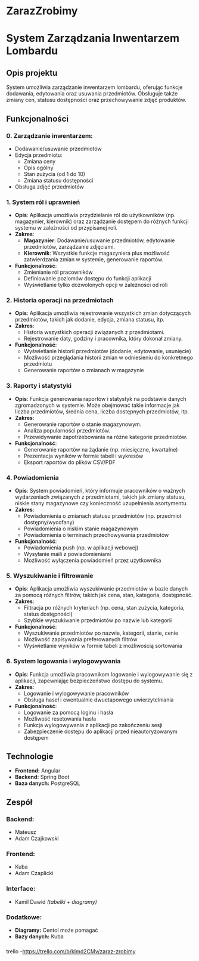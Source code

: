 # ZarazZrobimy

# System Zarządzania Inwentarzem Lombardu

## Opis projektu
System umożliwia zarządzanie inwentarzem lombardu, oferując funkcje dodawania, edytowania oraz usuwania przedmiotów. Obsługuje także zmiany cen, statusu dostępności oraz przechowywanie zdjęć produktów.

## Funkcjonalności
### 0. Zarządzanie inwentarzem:
- Dodawanie/usuwanie przedmiotów
- Edycja przedmiotu:
  - Zmiana ceny
  - Opis ogólny
  - Stan zużycia (od 1 do 10)
  - Zmiana statusu dostępności
- Obsługa zdjęć przedmiotów
### 1. **System ról i uprawnień**
- **Opis**: Aplikacja umożliwia przydzielanie ról do użytkowników (np. magazynier, kierownik) oraz zarządzanie dostępem do różnych funkcji systemu w zależności od przypisanej roli.
- **Zakres**:
  - **Magazynier**: Dodawanie/usuwanie przedmiotów, edytowanie przedmiotów, zarządzanie zdjęciami.
  - **Kierownik**: Wszystkie funkcje magazyniera plus możliwość zatwierdzania zmian w systemie, generowanie raportów.
- **Funkcjonalność**:
  - Zmienianie ról pracowników
  - Definiowanie poziomów dostępu do funkcji aplikacji
  - Wyświetlanie tylko dozwolonych opcji w zależności od roli

### 2. **Historia operacji na przedmiotach**
- **Opis**: Aplikacja umożliwia rejestrowanie wszystkich zmian dotyczących przedmiotów, takich jak dodanie, edycja, zmiana statusu, itp.
- **Zakres**:
  - Historia wszystkich operacji związanych z przedmiotami.
  - Rejestrowanie daty, godziny i pracownika, który dokonał zmiany.
- **Funkcjonalność**:
  - Wyświetlanie historii przedmiotów (dodanie, edytowanie, usunięcie)
  - Możliwość przeglądania historii zmian w odniesieniu do konkretnego przedmiotu
  - Generowanie raportów o zmianach w magazynie

### 3. **Raporty i statystyki**
- **Opis**: Funkcja generowania raportów i statystyk na podstawie danych zgromadzonych w systemie. Może obejmować takie informacje jak liczba przedmiotów, średnia cena, liczba dostępnych przedmiotów, itp.
- **Zakres**:
  - Generowanie raportów o stanie magazynowym.
  - Analiza popularności przedmiotów.
  - Przewidywanie zapotrzebowania na różne kategorie przedmiotów.
- **Funkcjonalność**:
  - Generowanie raportów na żądanie (np. miesięczne, kwartalne)
  - Prezentacja wyników w formie tabeli i wykresów
  - Eksport raportów do plików CSV/PDF

### 4. **Powiadomienia**
- **Opis**: System powiadomień, który informuje pracowników o ważnych wydarzeniach związanych z przedmiotami, takich jak zmiany statusu, niskie stany magazynowe czy konieczność uzupełnienia asortymentu.
- **Zakres**:
  - Powiadomienia o zmianach statusu przedmiotów (np. przedmiot dostępny/wycofany)
  - Powiadomienia o niskim stanie magazynowym
  - Powiadomienia o terminach przechowywania przedmiotów
- **Funkcjonalność**:
  - Powiadomienia push (np. w aplikacji webowej)
  - Wysyłanie maili z powiadomieniami
  - Możliwość wyłączenia powiadomień przez użytkownika

### 5. **Wyszukiwanie i filtrowanie**
- **Opis**: Aplikacja umożliwia wyszukiwanie przedmiotów w bazie danych za pomocą różnych filtrów, takich jak cena, stan, kategoria, dostępność.
- **Zakres**:
  - Filtracja po różnych kryteriach (np. cena, stan zużycia, kategoria, status dostępności)
  - Szybkie wyszukiwanie przedmiotów po nazwie lub kategorii
- **Funkcjonalność**:
  - Wyszukiwanie przedmiotów po nazwie, kategorii, stanie, cenie
  - Możliwość zapisywania preferowanych filtrów
  - Wyświetlanie wyników w formie tabeli z możliwością sortowania

### 6. **System logowania i wylogowywania**
- **Opis**: Funkcja umożliwia pracownikom logowanie i wylogowywanie się z aplikacji, zapewniając bezpieczeństwo dostępu do systemu.
- **Zakres**:
  - Logowanie i wylogowywanie pracowników
  - Obsługa haseł i ewentualnie dwuetapowego uwierzytelniania
- **Funkcjonalność**:
  - Logowanie za pomocą loginu i hasła
  - Możliwość resetowania hasła
  - Funkcja wylogowywania z aplikacji po zakończeniu sesji
  - Zabezpieczenie dostępu do aplikacji przed nieautoryzowanym dostępem


## Technologie
- **Frontend:** Angular
- **Backend:** Spring Boot
- **Baza danych:** PostgreSQL

## Zespół
### Backend:
- Mateusz
- Adam Czajkowski

### Frontend:
- Kuba
- Adam Czaplicki 

### Interface:
- Kamil Dawid *(tabelki + diagramy)*

### Dodatkowe:
- **Diagramy:** Centol może pomagać
- **Bazy danych:** Kuba


###
trello
-https://trello.com/b/kImd2CMv/zaraz-zrobimy
